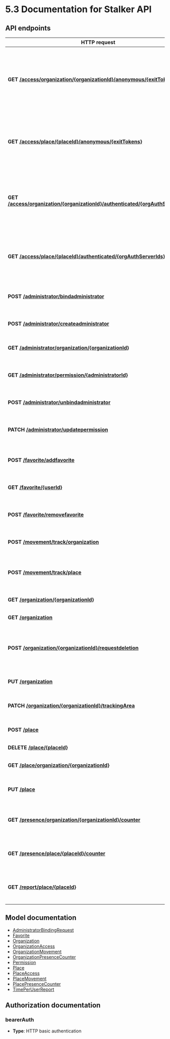 # 5.3 Documentation for Stalker API

## API endpoints
HTTP request | Description
------------- | -------------
**GET** [**/access/organization/{organizationId}/anonymous/{exitTokens}**](api/AccessApi.md#getAnonymousAccessListInOrganization) | Returns all the anonymous accesses in an organization registered of the user owning the exitTokens (exitTokens are separated by commas).
**GET** [**/access/place/{placeId}/anonymous/{exitTokens}**](api/AccessApi.md#getAnonymousAccessListInPlace) | Returns all the anonymous accesses in a place registered of the user owning the exitTokens (exitTokens are separated by commas).
**GET** [**/access/organization/{organizationId}/authenticated/{orgAuthServerIds}**](api/AccessApi.md#getAuthenticatedAccessListInOrganization) | Returns all the authenticated accesses in an organization registered of one or more users (orgAuthServerIds are separated by commas).
**GET** [**/access/place/{placeId}/authenticated/{orgAuthServerIds}**](api/AccessApi.md#getAuthenticatedAccessListInPlace) | Returns all the authenticated accesses in a place registered of one or more users (orgAuthServerIds are separated by commas).
**POST** [**/administrator/bindadministrator**](api/AdministratorApi.md#bindAdministratorToOrganization) | Bind an already existent administrator to the organization.
**POST** [**/administrator/createadministrator**](api/AdministratorApi.md#createNewAdministratorInOrganization) | Creates and binds a new administrator to the organization.
**GET** [**/administrator/organization/{organizationId}**](api/AdministratorApi.md#getAdministratorListOfOrganization) | Returns the list of administrators of the organization.
**GET** [**/administrator/permission/{administratorId}**](api/AdministratorApi.md#getPermissionList) | Gets the list of permission that an administrator has permissions to view/manage/own.
**POST** [**/administrator/unbindadministrator**](api/AdministratorApi.md#unbindAdministratorFromOrganization) | Unbind an administrator to the organization.
**PATCH** [**/administrator/updatepermission**](api/AdministratorApi.md#updateAdministratorPermission) | Update the permission for an already existent administrator in the organization.
**POST** [**/favorite/addfavorite**](api/FavoriteApi.md#addFavoriteOrganization) | Adds a new organization to the user&#39;s favorite organization list.
**GET** [**/favorite/{userId}**](api/FavoriteApi.md#getFavoriteOrganizationList) | Gets the list of favorite organizations of a user.
**POST** [**/favorite/removefavorite**](api/FavoriteApi.md#removeFavoriteOrganization) | Removes the organization from the user&#39;s favorite organization list.
**POST** [**/movement/track/organization**](api/MovementApi.md#trackMovementInOrganization) | Tracks the user movement inside the trackingArea of an organization.
**POST** [**/movement/track/place**](api/MovementApi.md#trackMovementInPlace) | Tracks the user movement inside the trackingArea of a place of an organization.
**GET** [**/organization/{organizationId}**](api/OrganizationApi.md#getOrganization) | Gets the available data for a single organization.
**GET** [**/organization**](api/OrganizationApi.md#getOrganizationList) | Returns the list of all organizations.
**POST** [**/organization/{organizationId}/requestdeletion**](api/OrganizationApi.md#requestDeletionOfOrganization) | Sends a deletion request to the system. The request will be examined by Stalker administrators.
**PUT** [**/organization**](api/OrganizationApi.md#updateOrganization) | Updates one or more properties of an organization.
**PATCH** [**/organization/{organizationId}/trackingArea**](api/OrganizationApi.md#updateOrganizationTrackingArea) | Updates the coordinates of the tracking area of an organization.
**POST** [**/place**](api/PlaceApi.md#createNewPlace) | Creates a new place for an organization.
**DELETE** [**/place/{placeId}**](api/PlaceApi.md#deletePlace) | Deletes a place of an organization.
**GET** [**/place/organization/{organizationId}**](api/PlaceApi.md#getPlaceListOfOrganization) | Returns the list of places of the organization.
**PUT** [**/place**](api/PlaceApi.md#updatePlace) | Updates one or more properties of a place of an organization.
**GET** [**/presence/organization/{organizationId}/counter**](api/PresenceApi.md#getOrganizationPresenceCounter) | Gets the number of people currently inside the organization&#39;s trackingArea.
**GET** [**/presence/place/{placeId}/counter**](api/PresenceApi.md#getPlacePresenceCounter) | Gets the number of people currently inside the place&#39;s trackingArea.
**GET** [**/report/place/{placeId}**](api/ReportApi.md#getTimePerUserReport) | Gets the report of total time spent per user inside the place of an organization.


<a name="documentation-for-models"></a>
## Model documentation

 - [AdministratorBindingRequest](model/AdministratorBindingRequest.md)
 - [Favorite](model/Favorite.md)
 - [Organization](model/Organization.md)
 - [OrganizationAccess](model/OrganizationAccess.md)
 - [OrganizationMovement](model/OrganizationMovement.md)
 - [OrganizationPresenceCounter](model/OrganizationPresenceCounter.md)
 - [Permission](model/Permission.md)
 - [Place](model/Place.md)
 - [PlaceAccess](model/PlaceAccess.md)
 - [PlaceMovement](model/PlaceMovement.md)
 - [PlacePresenceCounter](model/PlacePresenceCounter.md)
 - [TimePerUserReport](model/TimePerUserReport.md)


<a name="documentation-for-authorization"></a>
## Authorization documentation

<a name="bearerAuth"></a>
### bearerAuth

- **Type**: HTTP basic authentication


